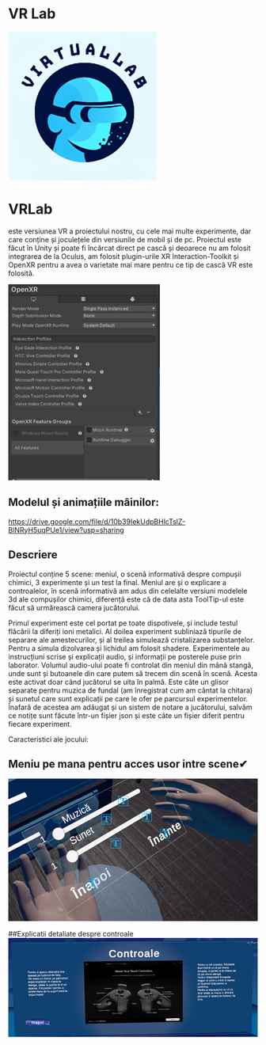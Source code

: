 # VR Lab

<img alt="Game Logo" src="https://github.com/MarioAlexandru/VRLab/blob/main/Assets/logo.png" width="300" height="300">

# VRLab
este versiunea VR a proiectului nostru, cu cele mai multe experimente, dar care conține și joculețele din versiunile de mobil și de pc.
Proiectul este făcut în Unity și poate fi încărcat direct pe cască și deoarece nu am folosit integrarea de la Oculus, am folosit plugin-urile XR Interaction-Toolkit și OpenXR pentru a avea o varietate mai mare pentru ce tip de cască VR este folosită.

![compatability](https://github.com/MarioAlexandru/VRLab/blob/main/Assets/Screenshots/compatability.png)

## Modelul și animațiile mâinilor:
https://drive.google.com/file/d/10b39IekUdpBHlcTslZ-BlNRyH5uqPUe1/view?usp=sharing

## Descriere
Proiectul conține 5 scene: meniul, o scenă informativă despre compușii chimici, 3 experimente și un test la final. 
Meniul are și o explicare a controalelor, în scenă informativă am adus din celelalte versiuni modelele 3d ale compușilor chimici, diferență este că de data asta ToolTip-ul este făcut să urmărească camera jucătorului. 

Primul experiment este cel portat pe toate dispotivele, și include testul flăcării la diferiți ioni metalici. 
Al doilea experiment subliniază tipurile de separare ale amestecurilor, și al treilea simulează cristalizarea substanțelor. Pentru a simula dizolvarea și lichidul am folosit shadere.
 Experimentele au instrucțiuni scrise și explicații audio, și informații pe posterele puse prin laborator. 
Volumul audio-ului poate fi controlat din meniul din mână stangă, unde sunt și butoanele din care putem să trecem din scenă în scenă. Acesta este activat doar când jucătorul se uita în palmă. Este câte un glisor separate pentru muzica de fundal (am înregistrat cum am cântat la chitara) și sunetul care sunt explicații pe care le ofer pe parcursul experimentelor.
Înafară de acestea am adăugat și un sistem de notare a jucătorului, salvăm ce notițe sunt făcute într-un fișier json și este câte un fișier diferit pentru fiecare experiment. 

Caracteristici ale jocului:

## Meniu pe mana pentru acces usor intre scene✔
![handmenu](https://github.com/MarioAlexandru/VRLab/blob/main/Assets/Screenshots/meniul%20de%20pe%20mana.png)

##Explicatii detaliate despre controale
![controls](https://github.com/MarioAlexandru/VRLab/blob/main/Assets/Screenshots/controls.png)
